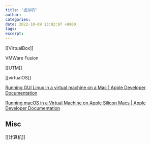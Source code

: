 ```yaml
---
title: "虚拟机"
author: 
categories: 
date: 2022-10-09 13:02:07 +0800
tags: 
excerpt: 
---
```



[[VirtualBox]]

VMWare Fusion

[[UTM]]

[[virtualOS]]

[Running GUI Linux in a virtual machine on a Mac | Apple Developer Documentation](https://developer.apple.com/documentation/virtualization/running_gui_linux_in_a_virtual_machine_on_a_mac)

[Running macOS in a Virtual Machine on Apple Silicon Macs | Apple Developer Documentation](https://developer.apple.com/documentation/virtualization/running_macos_in_a_virtual_machine_on_apple_silicon_macs)



## Misc

[[计算机]]


